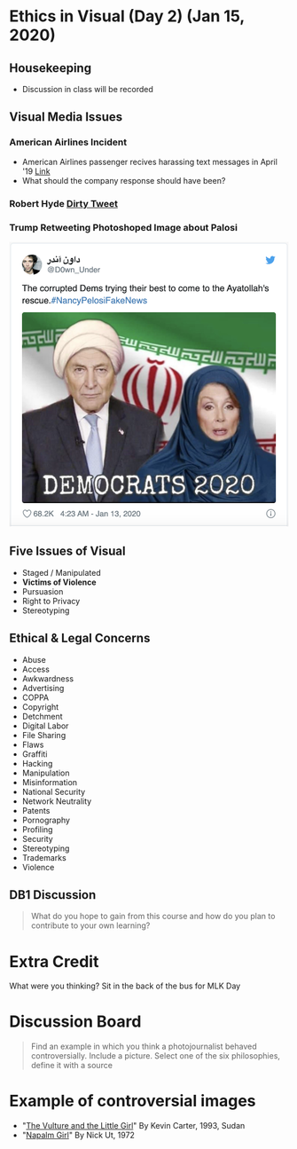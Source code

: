 # Ethics in Visual (Day 2) (Jan 15, 2020)

## Housekeeping
* Discussion in class will be recorded


## Visual Media Issues

### American Airlines Incident

* American Airlines passenger recives harassing text messages in April '19 [Link](https://www.cnn.com/2020/01/14/us/american-airlines-harassment-lawsuit-trnd/index.html)
* What should the company response should have been?

### Robert Hyde [Dirty Tweet](https://www.cnn.com/2020/01/14/us/american-airlines-harassment-lawsuit-trnd/index.html)

### Trump Retweeting Photoshoped Image about Palosi
![Donald Trump Tweet](https://github.com/ATechAdventurer/Ethics-in-Visual-Media/blob/master/assets/Screen%20Shot%202020-01-15%20at%203.13.55%20PM.png)
## Five Issues of Visual

* Staged / Manipulated
* **Victims of Violence** 
* Pursuasion
* Right to Privacy
* Stereotyping

## Ethical & Legal Concerns

* Abuse
* Access
* Awkwardness
* Advertising
* COPPA
* Copyright
* Detchment
* Digital Labor
* File Sharing
* Flaws
* Graffiti
* Hacking
* Manipulation
* Misinformation
* National Security
* Network Neutrality
* Patents
* Pornography
* Profiling
* Security
* Stereotyping
* Trademarks
* Violence

## DB1 Discussion

> What do you hope to gain from this course and how do you plan to contribute to your own learning?

# Extra Credit
What were you thinking?
Sit in the back of the bus for MLK Day

# Discussion Board
> Find an example in which you think a photojournalist behaved controversially. Include a picture. Select one of the six philosophies, define it with a source

# Example of controversial images

* "[The Vulture and the Little Girl](https://en.wikipedia.org/wiki/The_vulture_and_the_little_girl)" By Kevin Carter, 1993, Sudan
* "[Napalm Girl](https://en.wikipedia.org/wiki/Phan_Thi_Kim_Phuc)" By Nick Ut, 1972
